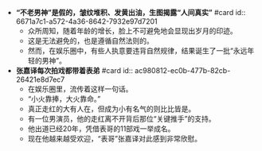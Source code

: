 - **“不老男神”是假的，皱纹堆积、发黄出油，生图揭露“人间真实”** #card
  id:: 6671a7c1-a572-4a36-8642-7932e97d7201
	- 众所周知，随着年龄的增长，脸上不可避免地会显现出岁月的印迹。
	- 这是无法避免的，也是遵循自然法则的。
	- 然而，在娱乐圈中，有些人执意要违背自然规律，结果诞生了一批“永远年轻的男神”。
- **张嘉译每次拍戏都带着表弟** #card
  id:: ac980812-ec0b-477b-82cb-26421e8d7ec7
	- 在娱乐圈里，流传着这样一句话。
	- “小火靠捧，大火靠命。”
	- 真正走红的大有人在，但成为小有名气的则比比皆是。
	- 有一位男演员，他的走红离不开背后那位“关键推手”的支持。
	- 他出道已经20年，凭借表哥的11部戏一举成名。
	- 现在他越来越受欢迎，“表哥”张嘉译对此感到非常欣慰。